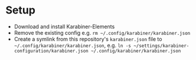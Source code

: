 # Setup

* Download and install Karabiner-Elements
* Remove the existing config e.g. `rm ~/.config/karabiner/karabiner.json`
* Create a symlink from this repository's `karabiner.json` file to `~/.config/karabiner/karabiner.json`, e.g. `ln -s ~/settings/karabiner-configuration/karabiner.json ~/.config/karabiner/karabiner.json`

